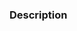 <!--  PLEASE READ THE BELOW STATEMENT -->

<!--
You are about to open a pull request against the preview branch, which contains outdated code for the AzureRM module. Development for the actively shipped Az module occurs in the master branch, so any changes that are intended to be shipped should be opened against that branch.

If your changes need to go into the preview branch, please state the reason in the below Description section.
-->

### Description

<!-- Please add a brief description of the changes made in this pull request, and why the changes need to be included in the preview branch. -->
